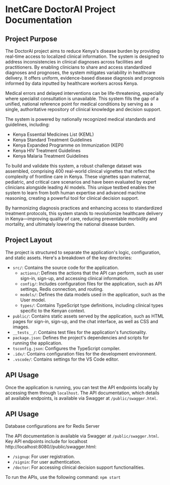 # InetCare DoctorAI Project Documentation

## Project Purpose

The DoctorAI project aims to reduce Kenya's disease burden by providing real-time access to localized clinical information. The system is designed to address inconsistencies in clinical diagnoses across facilities and practitioners. By enabling clinicians to share and access standardized diagnoses and prognoses, the system mitigates variability in healthcare delivery. It offers uniform, evidence-based disease diagnosis and prognosis informed by data inputted by healthcare workers across Kenya.

Medical errors and delayed interventions can be life-threatening, especially where specialist consultation is unavailable. This system fills the gap of a unified, national reference point for medical conditions by serving as a single, authoritative repository of clinical knowledge and decision support.

The system is powered by nationally recognized medical standards and guidelines, including:

*   Kenya Essential Medicines List (KEML)
*   Kenya Standard Treatment Guidelines
*   Kenya Expanded Programme on Immunization (KEPI)
*   Kenya HIV Treatment Guidelines
*   Kenya Malaria Treatment Guidelines

To build and validate this system, a robust challenge dataset was assembled, comprising 400 real-world clinical vignettes that reflect the complexity of frontline care in Kenya. These vignettes span maternal, pediatric, and critical care scenarios and have been evaluated by expert clinicians alongside leading AI models. This unique testbed enables the system to learn from both human expertise and advanced machine reasoning, creating a powerful tool for clinical decision support.

By harmonizing diagnosis practices and enhancing access to standardized treatment protocols, this system stands to revolutionize healthcare delivery in Kenya—improving quality of care, reducing preventable morbidity and mortality, and ultimately lowering the national disease burden.

## Project Layout

The project is structured to separate the application's logic, configuration, and static assets. Here's a breakdown of the key directories:

-   `src/`: Contains the source code for the application.
    -   `actions/`: Defines the actions that the API can perform, such as user sign-in, sign-up, and accessing clinical information.
    -   `config/`: Includes configuration files for the application, such as API settings, Redis connection, and routing.
    -   `models/`: Defines the data models used in the application, such as the User model.
    -   `types/`: Contains TypeScript type definitions, including clinical types specific to the Kenyan context.
-   `public/`: Contains static assets served by the application, such as HTML pages for sign-in, sign-up, and the chat interface, as well as CSS and images.
-   `__tests__/`: Contains test files for the application's functionality.
-   `package.json`: Defines the project's dependencies and scripts for running the application.
-   `tsconfig.json`: Configures the TypeScript compiler.
-   `.idx/`: Contains configuration files for the development environment.
-   `.vscode/`: Contains settings for the VS Code editor.



## API Usage
Once the application is running, you can test the API endpoints locally by accessing them through `localhost`. The API documentation, which details all available endpoints, is available via Swagger at `/public/swagger.html`.

## API Usage

Database configurations are for Redis Server

The API documentation is available via Swagger at `/public/swagger.html`. Key API endpoints include for localhost http://localhost:8080//public/swagger.html:

-   `/signup`: For user registration.
-   `/signin`: For user authentication.
-   `/doctor`: For accessing clinical decision support functionalities.
  

To run the APIs, use the following command: `npm start`

